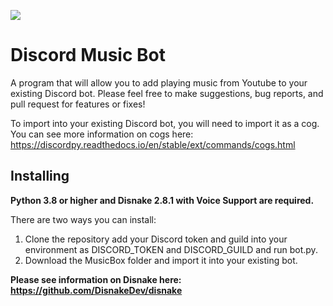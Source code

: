 <a target="_blank" href="https://www.python.org/downloads/" title="Python version"><img src="https://img.shields.io/badge/python-%3E=_3.8-teal.svg"></a>
# Discord Music Bot
A program that will allow you to add playing music from Youtube to your existing Discord bot. 
Please feel free to make suggestions, bug reports, and pull request for features or fixes!

To import into your existing Discord bot, you will need to import it as a cog. You can see more information on cogs here: https://discordpy.readthedocs.io/en/stable/ext/commands/cogs.html

## Installing
**Python 3.8 or higher and Disnake 2.8.1 with Voice Support are required.**

There are two ways you can install:
  1. Clone the repository add your Discord token and guild into your environment as DISCORD_TOKEN and DISCORD_GUILD and run bot.py.
  2. Download the MusicBox folder and import it into your existing bot.

**Please see information on Disnake here: https://github.com/DisnakeDev/disnake**






